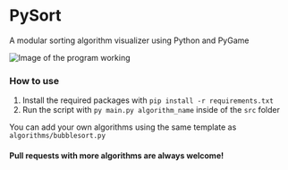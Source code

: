 # PySort
A modular sorting algorithm visualizer using Python and PyGame

![Image of the program working](https://btw.i-use-ar.ch/i/ok1xw8jq.png)

### How to use
1. Install the required packages with `pip install -r requirements.txt`
2. Run the script with `py main.py algorithm_name` inside of the `src` folder

You can add your own algorithms using the same template as `algorithms/bubblesort.py`

#### Pull requests with more algorithms are always welcome!